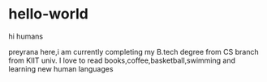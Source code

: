 # hello-world

hi humans

preyrana here,i am currently completing my B.tech degree from CS branch from KIIT univ. I love to read books,coffee,basketball,swimming and learning new human languages 
